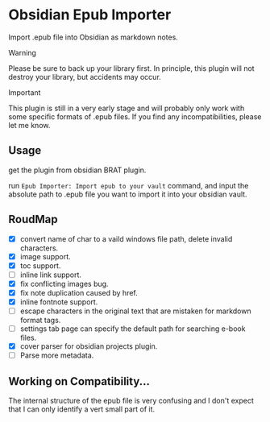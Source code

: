 # Obsidian Epub Importer

Import .epub file into Obsidian as markdown notes.

> [!WARNING]
> Please be sure to back up your library first. In principle, this plugin will not destroy your library, but accidents may occur.

> [!IMPORTANT]
> This plugin is still in a very early stage and will probably only work with some specific formats of .epub files. If you find any incompatibilities, please let me know.

## Usage

get the plugin from obsidian BRAT plugin.

run `Epub Importer: Import epub to your vault` command, 
and input the absolute path to .epub file you want to import it into your obsidian vault.

## RoudMap

- [x] convert name of char to a vaild windows file path, delete invalid characters.
- [x] image support.
- [x] toc support.
- [ ] inline link support.
- [x] fix conflicting images bug.
- [x] fix note duplication caused by href.
- [x] inline fontnote support.
- [ ] escape characters in the original text that are mistaken for markdown format tags.
- [ ] settings tab page can specify the default path for searching e-book files.
- [x] cover parser for obsidian projects plugin.
- [ ] Parse more metadata.

## Working on Compatibility...

The internal structure of the epub file is very confusing and I don't expect that I can only identify a vert small part of it.